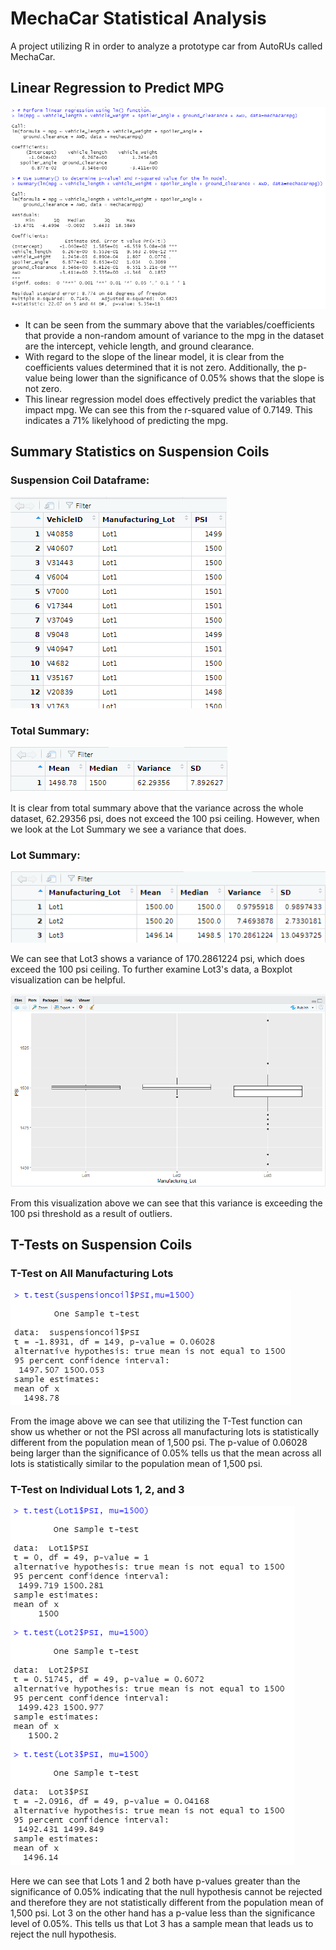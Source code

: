# MechaCar Statistical Analysis
A project utilizing R in order to analyze a prototype car from AutoRUs called MechaCar.

## Linear Regression to Predict MPG
![Deliverable1LinRegMod&SummaryUpdated](/images/Deliverable1LinRegMod&SummaryUpdated.png "Deliverable1LinRegMod&SummaryUpdated")

- It can be seen from the summary above that the variables/coefficients that provide a non-random amount of variance to the mpg in the dataset are the intercept, vehicle length, and ground clearance. 
- With regard to the slope of the linear model, it is clear from the coefficients values determined that it is not zero. Additionally, the p-value being lower than the significance of 0.05% shows that the slope is not zero.
- This linear regression model does effectively predict the variables that impact mpg. We can see this from the r-squared value of 0.7149. This indicates a 71% likelyhood of predicting the mpg.

## Summary Statistics on Suspension Coils

### Suspension Coil Dataframe:
![SuspensioncoilDataframe](/images/SuspensioncoilDataframe.png "SuspensioncoilDataframe")

### Total Summary:
![SuspensioncoilTotalSummary](/images/SuspensioncoilTotalSummary.png "SuspensioncoilTotalSummary")

It is clear from total summary above that the variance across the whole dataset, 62.29356 psi, does not exceed the 100 psi ceiling. However, when we look at the Lot Summary we see a variance that does.

### Lot Summary:
![SuspensioncoilLotSummary](/images/SuspensioncoilLotSummary.png "SuspensioncoilLotSummary")

We can see that Lot3 shows a variance of 170.2861224 psi, which does exceed the 100 psi ceiling. To further examine Lot3's data, a Boxplot visualization can be helpful.

![SuspensioncoilLotBoxPlot](/images/SuspensioncoilLotBoxPlot.png "SuspensioncoilLotBoxPlot")

From this visualization above we can see that this variance is exceeding the 100 psi threshold as a result of outliers.

## T-Tests on Suspension Coils

### T-Test on All Manufacturing Lots
![SuspensioncoilTTestAllLots](/images/SuspensioncoilTTestAllLots.png "SuspensioncoilTTestAllLots")

From the image above we can see that utilizing the T-Test function can show us whether or not the PSI across all manufacturing lots is statistically different from the population mean of 1,500 psi. The p-value of 0.06028 being larger than the significance of 0.05% tells us that the mean across all lots is statistically similar to the population mean of 1,500 psi.

### T-Test on Individual Lots 1, 2, and 3
![SuspensioncoilTTestLot1Lot2Lot3](/images/SuspensioncoilTTestLot1Lot2Lot3.png "SuspensioncoilTTestLot1Lot2Lot3")

Here we can see that Lots 1 and 2 both have p-values greater than the significance of 0.05% indicating that the null hypothesis cannot be rejected and therefore they are not statistically different from the population mean of 1,500 psi. Lot 3 on the other hand has a p-value less than the significance level of 0.05%. This tells us that Lot 3 has a sample mean that leads us to reject the null hypothesis. 